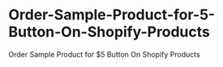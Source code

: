 # Order-Sample-Product-for-5-Button-On-Shopify-Products
Order Sample Product for $5 Button On Shopify Products
